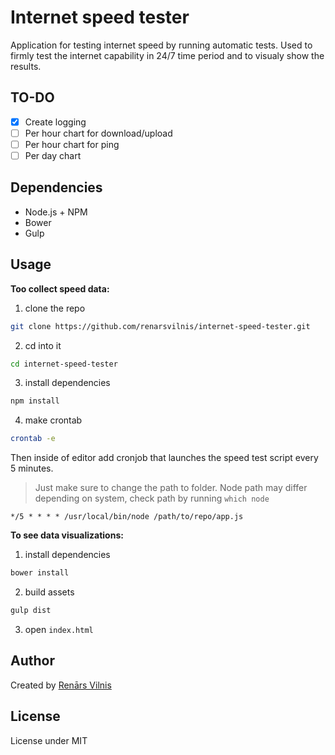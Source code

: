 # Internet speed tester
Application for testing internet speed by running automatic tests.
Used to firmly test the internet capability in 24/7 time period and to visualy show the results.

## TO-DO
- [x] Create logging
- [ ] Per hour chart for download/upload
- [ ] Per hour chart for ping
- [ ] Per day chart

## Dependencies
- Node.js + NPM
- Bower
- Gulp

## Usage
__Too collect speed data:__
1. clone the repo
```bash
git clone https://github.com/renarsvilnis/internet-speed-tester.git
```
2. cd into it
```bash
cd internet-speed-tester
```
3. install dependencies
```bash
npm install
```
4. make crontab
```bash
crontab -e
```
Then inside of editor add cronjob that launches the speed test script every 5 minutes.

>Just make sure to change the path to folder.
> Node path may differ depending on system, check path by running `which node`

```
*/5 * * * * /usr/local/bin/node /path/to/repo/app.js
```

__To see data visualizations:__
1. install dependencies
```bash
bower install
```
2. build assets
```bash
gulp dist
```
3. open `index.html`

## Author
Created by [Renārs Vilnis](https://twitter.com/RenarsVilnis)

## License
License under MIT
